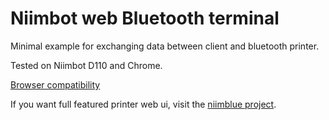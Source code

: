 # Niimbot web Bluetooth terminal

Minimal example for exchanging data between client and bluetooth printer.

Tested on Niimbot D110 and Chrome.

[Browser compatibility](https://developer.mozilla.org/en-US/docs/Web/API/Bluetooth/requestDevice#browser_compatibility)

If you want full featured printer web ui, visit the [niimblue project](https://github.com/MultiMote/niimblue).
